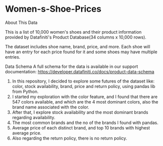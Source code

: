 # Women-s-Shoe-Prices
About This Data

This is a list of 10,000 women's shoes and their product information provided by Datafiniti's Product Database(34 columns x 10,000 rows).

The dataset includes shoe name, brand, price, and more. Each shoe will have an entry for each price found for it and some shoes may have multiple entries.

Data Schema
A full schema for the data is available in our support documentation:
https://developer.datafiniti.co/docs/product-data-schema

1.	In this repository, I decided to explore some futures of the dataset like: color, stock availability, brand, price and return policy, using pandas lib from Python.
2.	I started my exploration with the color feature, and I found that there are 547 colors available, and which are the 4 most dominant colors, also the brand name associated with the color.
3.	After that, I explore stock availability and the most dominant brands regarding availability.
4.	The most common brands and the no of the brands I found with pandas.
5.	Average price of each distinct brand, and top 10 brands with highest average price.
6.	Also regarding the return policy, there is no return policy.

 
 

